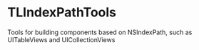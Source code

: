 TLIndexPathTools
================

Tools for building components based on NSIndexPath, such as UITableViews and UICollectionViews